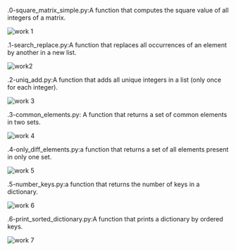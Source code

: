 .0-square_matrix_simple.py:A function that computes the square value of all integers of a matrix.

![work 1](https://user-images.githubusercontent.com/68068538/133388277-c0ca7103-3a41-4dc2-8ed2-1e7b4532d23c.png)

.1-search_replace.py:A function that replaces all occurrences of an element by another in a new list.

![work2](https://user-images.githubusercontent.com/68068538/133400283-94148e48-d990-468f-9463-07a0050bed4c.png)

.2-uniq_add.py:A function that adds all unique integers in a list (only once for each integer).

![work 3](https://user-images.githubusercontent.com/68068538/133403191-3aa85d8d-2485-455f-947a-bf931fd99701.png)

.3-common_elements.py: A function that returns a set of common elements in two sets.

![work 4](https://user-images.githubusercontent.com/68068538/133411021-5467804f-2a56-48ff-a7ee-17f0d61f7b61.png)

.4-only_diff_elements.py:a function that returns a set of all elements present in only one set.

![work 5](https://user-images.githubusercontent.com/68068538/133411857-9bc16be3-5c83-488e-bccd-78c9d0fad520.png)

.5-number_keys.py:a function that returns the number of keys in a dictionary.

![work 6](https://user-images.githubusercontent.com/68068538/133412436-4292415b-a7a3-4c71-a3df-82e858f7151e.png)

.6-print_sorted_dictionary.py:A function that prints a dictionary by ordered keys.

![work 7](https://user-images.githubusercontent.com/68068538/133463557-8cf0b8da-3463-4264-8744-7139df50241d.png)

